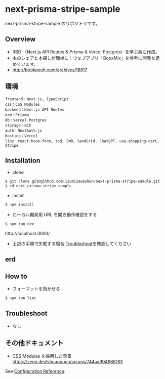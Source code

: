 # next-prisma-stripe-sample

next-prisma-stripe-sample のリポジトリです。

## Overview

- RBD （Next.js API Routes & Prisma & Vercel Postgres）を学ぶ為に作成。
- 本のシェアと本探しが簡単に！ウェブアプリ「BooxMix」を参考に開発を進めています。
- http://bookpooh.com/archives/18817

## 環境

```
frontend：Next.js, TypeScript
css：CSS Modules
backend：Next.js API Routes
orm：Prisma
db：Vercel Postgres
storage：GCS
auth：NextAuth.js
hosting：Vercel
libs：react-hook-form, zod, SWR, SendGrid, ChatGPT, use-shopping-cart, Stripe
```

## Installation

- clone

```bash
$ git clone git@github.com:1zumisawashun/next-prisma-stripe-sample.git
$ cd next-prisma-stripe-sample
```

- install

```bash
$ npm install
```

- ローカル開発用 URL を開き動作確認をする

```bash
$ npm run dev
```

http://localhost:3000/

- 上記の手順で失敗する場合 [Troubleshoot](#Troubleshoot)を確認してください

## erd

<!-- <img src="./public/ERD.svg" alt="erd"> -->

<!-- ## demo

<img src="./public/shopping_cart_demo.gif" alt="A gif of the Shopping Cart Checkout payment page." align="center"> -->

## How to

- フォーマットを効かせる

```bash
$ npm run lint
```

## Troubleshoot

- なし

## その他ドキュメント

- CSS Modules を採用した背景  
  https://zenn.dev/shuuuuuun/scraps/744aa994686183

See [Configuration Reference](https://github.com/vercel/next.js/tree/canary/examples/with-stripe-typescript).

